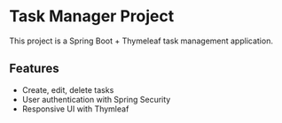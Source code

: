 # Task Manager Project

This project is a Spring Boot + Thymeleaf task management application.

## Features
- Create, edit, delete tasks
- User authentication with Spring Security
- Responsive UI with Thymleaf
